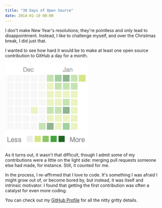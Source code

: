 ```yaml
---
title: "30 Days of Open Source"
date: 2014-01-19 00:00
---
```


I don't make New Year's resolutions; they're pointless and only lead to disappointment. Instead, I like to challenge myself, and over the Christmas break, I did just that.

I wanted to see how hard it would be to make at least one open source contribution to GitHub a day for a month.

 ![](/img/import/blog/30-days-of-open-source/856B977F050A484AB784B65FB9EE3ECB.png)

As it turns out, it wasn't that difficult, though I admit some of my contributions were a little on the light side: merging pull requests someone else had made, for instance. Still, it counted for me.

In the process, I re-affirmed that I love to code. It's something I was afraid I might grow out of, or become bored by, but instead, it was itself and intrinsic motivator. I found that getting the first contribution was often a catalyst for even more coding.

You can check out my [GitHub Profile](https://github.com/AshFurrow) for all the nitty gritty details.

<!-- more -->
